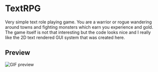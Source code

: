 # TextRPG
Very simple text role playing game. You are a warrior or rogue wandering around towns and fighting monsters which earn you experience and gold.
The game itself is not that interesting but the code looks nice and I really like the 2D text rendered GUI system that was created here.

## Preview
![GIF preview](https://user-images.githubusercontent.com/5046555/127767241-dadb4938-f768-436b-897d-a9fa3f0f4ccd.gif)

